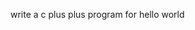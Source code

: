 write a c plus plus program for hello world

<!---
iqrahameed12/iqrahameed12 is a ✨ special ✨ repository because its `README.md` (this file) appears on your GitHub profile.
You can click the Preview link to take a look at your changes.
--->
